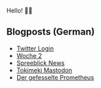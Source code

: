 Hello! 👋🏻

## Blogposts (German)
<!-- BLOG-POST-LIST:START -->
- [Twitter Login](https://maurice-renck.de/de/notes/2023/twitter-login)
- [Woche 2](https://maurice-renck.de/de/blog/2023/kw-2)
- [Spreeblick News](https://maurice-renck.de/de/notes/2023/spreeblick-news)
- [Tokimeki Mastodon](https://maurice-renck.de/de/notes/2023/tokimeki-mastodon)
- [Der gefesselte Prometheus](https://maurice-renck.de/de/leseliste/der-gefesselte-prometheus)
<!-- BLOG-POST-LIST:END -->

<!--
**mauricerenck/mauricerenck** is a ✨ _special_ ✨ repository because its `README.md` (this file) appears on your GitHub profile.

Here are some ideas to get you started:

- 🔭 I’m currently working on ...
- 🌱 I’m currently learning ...
- 👯 I’m looking to collaborate on ...
- 🤔 I’m looking for help with ...
- 💬 Ask me about ...
- 📫 How to reach me: ...
- 😄 Pronouns: ...
- ⚡ Fun fact: ...
-->
